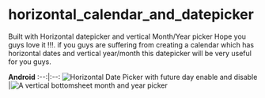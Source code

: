 # horizontal_calendar_and_datepicker
  Built with Horizontal datepicker and vertical Month/Year picker Hope you guys love it !!!. if you guys are suffering from creating a calendar which has horizontal dates and vertical year/month this datepicker will be very useful for you guys.

**Android**
:--:|:--:
<img src="https://raw.githubusercontent.com/karthick-picco/horizontal_calendar_and_datepicker/main/assets/datepicker1%20.jpg" alt="Horizontal Date Picker with future day enable and disable"/>|<img src="https://raw.githubusercontent.com/karthick-picco/horizontal_calendar_and_datepicker/main/assets/datepicker2%20.jpg" alt="A vertical bottomsheet month and year picker"/>
